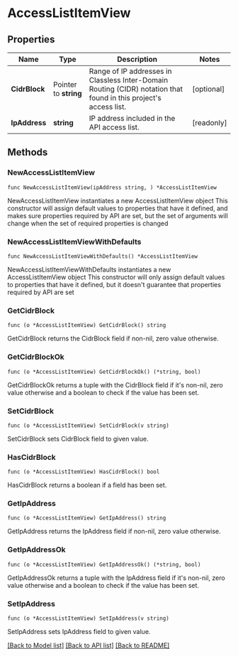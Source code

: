 # AccessListItemView

## Properties

Name | Type | Description | Notes
------------ | ------------- | ------------- | -------------
**CidrBlock** | Pointer to **string** | Range of IP addresses in Classless Inter-Domain Routing (CIDR) notation that found in this project&#39;s access list. | [optional] 
**IpAddress** | **string** | IP address included in the API access list. | [readonly] 

## Methods

### NewAccessListItemView

`func NewAccessListItemView(ipAddress string, ) *AccessListItemView`

NewAccessListItemView instantiates a new AccessListItemView object
This constructor will assign default values to properties that have it defined,
and makes sure properties required by API are set, but the set of arguments
will change when the set of required properties is changed

### NewAccessListItemViewWithDefaults

`func NewAccessListItemViewWithDefaults() *AccessListItemView`

NewAccessListItemViewWithDefaults instantiates a new AccessListItemView object
This constructor will only assign default values to properties that have it defined,
but it doesn't guarantee that properties required by API are set

### GetCidrBlock

`func (o *AccessListItemView) GetCidrBlock() string`

GetCidrBlock returns the CidrBlock field if non-nil, zero value otherwise.

### GetCidrBlockOk

`func (o *AccessListItemView) GetCidrBlockOk() (*string, bool)`

GetCidrBlockOk returns a tuple with the CidrBlock field if it's non-nil, zero value otherwise
and a boolean to check if the value has been set.

### SetCidrBlock

`func (o *AccessListItemView) SetCidrBlock(v string)`

SetCidrBlock sets CidrBlock field to given value.

### HasCidrBlock

`func (o *AccessListItemView) HasCidrBlock() bool`

HasCidrBlock returns a boolean if a field has been set.

### GetIpAddress

`func (o *AccessListItemView) GetIpAddress() string`

GetIpAddress returns the IpAddress field if non-nil, zero value otherwise.

### GetIpAddressOk

`func (o *AccessListItemView) GetIpAddressOk() (*string, bool)`

GetIpAddressOk returns a tuple with the IpAddress field if it's non-nil, zero value otherwise
and a boolean to check if the value has been set.

### SetIpAddress

`func (o *AccessListItemView) SetIpAddress(v string)`

SetIpAddress sets IpAddress field to given value.



[[Back to Model list]](../README.md#documentation-for-models) [[Back to API list]](../README.md#documentation-for-api-endpoints) [[Back to README]](../README.md)


